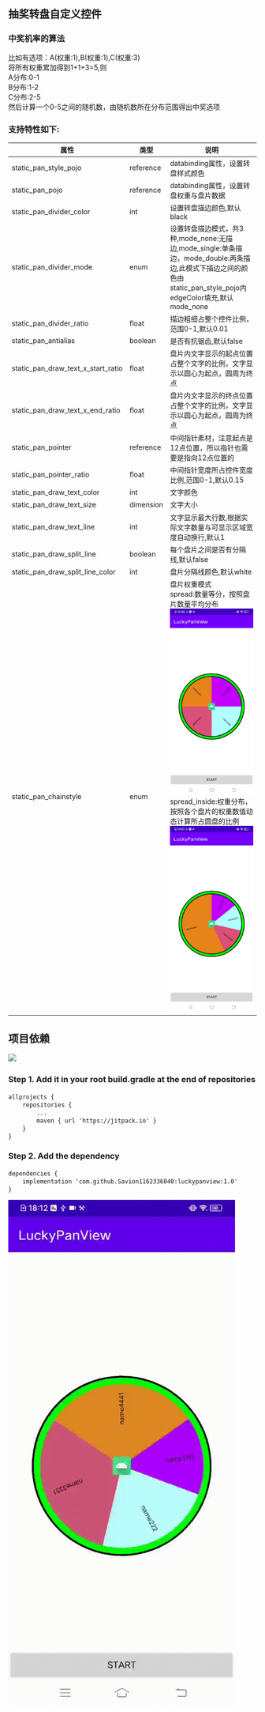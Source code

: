 ## 抽奖转盘自定义控件

### 中奖机率的算法
比如有选项：A(权重:1),B(权重:1),C(权重:3)
<br>
将所有权重累加得到1+1+3=5,则
<br>A分布:0-1
<br>B分布:1-2
<br>C分布:2-5
<br>然后计算一个0-5之间的随机数，由随机数所在分布范围得出中奖选项

### 支持特性如下:

| 属性 | 类型 |说明 |
|-------| ------- |------- |
|static_pan_style_pojo|reference|databinding属性，设置转盘样式颜色|
|static_pan_pojo|reference|databinding属性，设置转盘权重与盘片数据|
|static_pan_divider_color|int|设置转盘描边颜色,默认black|
|static_pan_divider_mode|enum|设置转盘描边模式，共3种,mode_none:无描边,mode_single:单条描边，mode_double:两条描边,此模式下描边之间的颜色由static_pan_style_pojo内edgeColor填充,默认mode_none|
|static_pan_divider_ratio|float|描边粗细占整个控件比例，范围0-1,默认0.01|
|static_pan_antialias|boolean|是否有抗锯齿,默认false|
|static_pan_draw_text_x_start_ratio|float|盘片内文字显示的起点位置占整个文字的比例，文字显示以圆心为起点，圆周为终点|
|static_pan_draw_text_x_end_ratio|float|盘片内文字显示的终点位置占整个文字的比例，文字显示以圆心为起点，圆周为终点|
|static_pan_pointer|reference|中间指针素材，注意起点是12点位置，所以指针也需要是指向12点位置的|
|static_pan_pointer_ratio|float|中间指针宽度所占控件宽度比例,范围0-1,默认0.15|
|static_pan_draw_text_color|int|文字颜色|
|static_pan_draw_text_size|dimension|文字大小|
|static_pan_draw_text_line|int|文字显示最大行数,根据实际文字数量与可显示区域宽度自动换行,默认1|
|static_pan_draw_split_line|boolean|每个盘片之间是否有分隔线,默认false|
|static_pan_draw_split_line_color|int|盘片分隔线颜色,默认white|
|static_pan_chainstyle|enum|盘片权重模式<br>spread:数量等分，按照盘片数量平均分布![](pic/spread.jpg)<br>spread_inside:权重分布，按照各个盘片的权重数值动态计算所占圆盘的比例![](pic/spread_inside.jpg)|

## 项目依赖
[![](https://jitpack.io/v/Savion1162336040/luckypanview.svg)](https://jitpack.io/#Savion1162336040/luckypanview)
### Step 1. Add it in your root build.gradle at the end of repositories
```
allprojects {
	repositories {
		...
		maven { url 'https://jitpack.io' }
	}
}
```
### Step 2. Add the dependency
```
dependencies {
    implementation 'com.github.Savion1162336040:luckypanview:1.0'
}
```

![](pic/preview.gif)